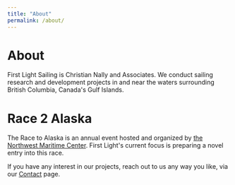 ```yaml
---
title: "About"
permalink: /about/
---
```

# About

First Light Sailing is Christian Nally and Associates. We conduct sailing research and development projects in and near the waters surrounding British Columbia, Canada's Gulf Islands.

# Race 2 Alaska

The Race to Alaska is an annual event hosted and organized by [the Northwest Maritime Center](https://nwmaritime.org/). First Light's current focus is preparing a novel entry into this race.

If you have any interest in our projects, reach out to us any way you like, via our [Contact](/contact) page.
